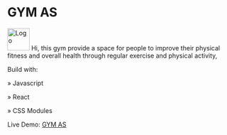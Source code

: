 # GYM AS
<img src="./images/Icon/LogoAS.png" width="50px" height="50px" alt="Logo" />
Hi, this gym provide a space for people to improve their physical fitness and overall health through regular exercise and physical activity, 

Build with:
<p>» Javascript</p>
<p>» React</p> 
<p>» CSS Modules</p>

Live Demo: <a href="" >GYM AS</a>
